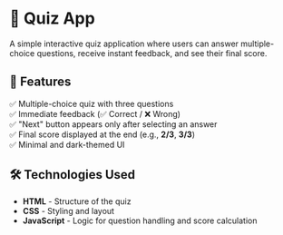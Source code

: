 # 🎯 Quiz App

A simple interactive quiz application where users can answer multiple-choice questions, receive instant feedback, and see their final score.

## 🚀 Features
✅ Multiple-choice quiz with three questions  
✅ Immediate feedback (✅ Correct / ❌ Wrong)  
✅ "Next" button appears only after selecting an answer  
✅ Final score displayed at the end (e.g., **2/3**, **3/3**)  
✅ Minimal and dark-themed UI  

## 🛠️ Technologies Used
- **HTML** - Structure of the quiz  
- **CSS** - Styling and layout  
- **JavaScript** - Logic for question handling and score calculation  
